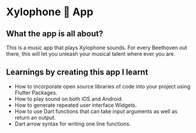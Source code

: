 
# Xylophone 🎹 App

## What the app is all about?

This is a music app that plays Xylophone sounds. For every Beethoven out there, this will let you unleash your musical talent where ever you are.

## Learnings by creating this app I learnt

- How to incorporate open source libraries of code into your project using Flutter Packages.
- How to play sound on both iOS and Android.
- How to generate repeated user interface Widgets.
- How to use Dart functions that can take input arguments as well as return an output.
- Dart arrow syntax for writing one line functions.
